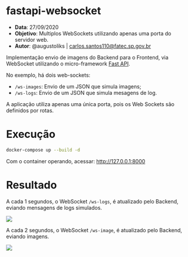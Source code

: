 # fastapi-websocket

- __Data__: 27/09/2020
- __Objetivo__: Multiplos WebSockets utilizando apenas uma porta do servidor web.
- __Autor__: @augustoliks | <carlos.santos110@fatec.sp.gov.br>

Implementação envio de imagens do Backend para o Frontend, via WebSocket utilizando o micro-framework [Fast API](https://fastapi.tiangolo.com/).

No exemplo, há dois web-sockets:

- `/ws-images`: Envio de um JSON que simula imagens;
- `/ws-logs`: Envio de um JSON que simula mesagens de log.

A aplicação utiliza apenas uma única porta, pois os Web Sockets são definidos por rotas. 

# Execução 

```bash
docker-compose up --build -d
```

Com o container operando, acessar: http://127.0.0.1:8000

# Resultado

A cada 1 segundos, o WebSocket `/ws-logs`, é atualizado pelo Backend, eviando mensagens de logs simulados.


![](.images/img-1.png)

A cada 2 segundos, o WebSocket `/ws-image`, é atualizado pelo Backend, eviando imagens.

![](.images/img-2.png)